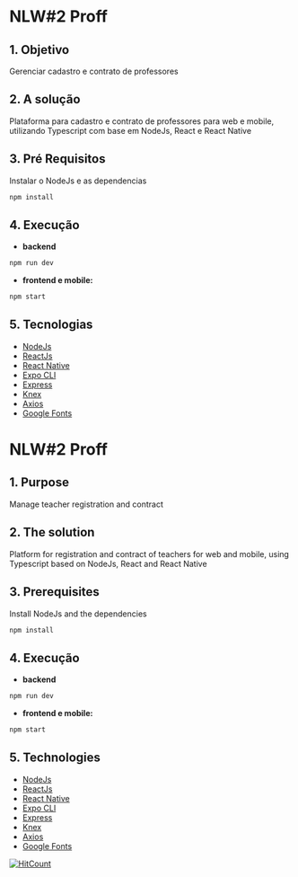 # NLW#2 Proff

## 1. Objetivo
Gerenciar cadastro e contrato de professores

## 2. A solução
Plataforma para cadastro e contrato de professores para web e mobile, utilizando Typescript com base em NodeJs, React e React Native

## 3. Pré Requisitos
Instalar o NodeJs e as dependencias
```bash
npm install
```

## 4. Execução
- **backend** 
```bash
npm run dev
```

- **frontend e mobile:**
```bash
npm start
```

## 5. Tecnologias
- [NodeJs](https://github.com/nodejs/node)
- [ReactJs](https://github.com/reactjs/reactjs.org)
- [React Native](https://github.com/facebook/react-native)
- [Expo CLI](https://github.com/expo/expo-cli)
- [Express](https://github.com/expressjs/express)
- [Knex](https://github.com/knex/knex)
- [Axios](https://github.com/axios/axios)
- [Google Fonts](https://fonts.google.com/)

# NLW#2 Proff

## 1. Purpose
Manage teacher registration and contract

## 2. The solution
Platform for registration and contract of teachers for web and mobile, using Typescript based on NodeJs, React and React Native

## 3. Prerequisites
Install NodeJs and the dependencies
```bash
npm install
```

## 4. Execução
- **backend** 
```bash
npm run dev
```

- **frontend e mobile:**
```bash
npm start
```

## 5. Technologies
- [NodeJs](https://github.com/nodejs/node)
- [ReactJs](https://github.com/reactjs/reactjs.org)
- [React Native](https://github.com/facebook/react-native)
- [Expo CLI](https://github.com/expo/expo-cli)
- [Express](https://github.com/expressjs/express)
- [Knex](https://github.com/knex/knex)
- [Axios](https://github.com/axios/axios)
- [Google Fonts](https://fonts.google.com/)

[![HitCount](http://hits.dwyl.com/petersonzeferino/NLW.svg)](http://hits.dwyl.com/petersonzeferino/NLW-2)
